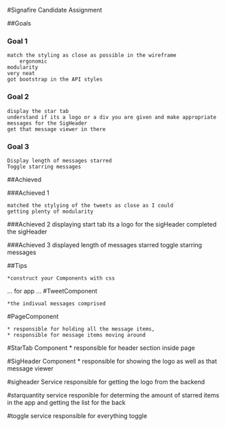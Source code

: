 #Signafire Candidate Assignment

##Goals

### Goal 1
    match the styling as close as possible in the wireframe
        ergonomic
    modularity
    very neat
    got bootstrap in the API styles
    
###  Goal 2
	display the star tab
	understand if its a logo or a div you are given and make appropriate messages for the SigHeader
	get that message viewer in there

### Goal 3
    Display length of messages starred
    Toggle starring messages

##Achieved

###Achieved 1
	
	matched the stylying of the tweets as close as I could
	getting plenty of modularity
 
###Achieved 2
	displaying start tab
	its a logo for the sigHeader
	completed the sigHeader

###Achieved 3
	displayed length of messages starred
	toggle starring messages

	



##Tips

    *construct your Components with css

...
for app
...
#TweetComponent
    
    *the indivual messages comprised

#PageComponent
    
    * responsible for holding all the message items,
    * responsible for message items moving around

#StarTab Component
	* responsible for header section inside page

#SigHeader Component
	* responsible for showing the logo as well as that message viewer
	

#sigheader Service
	responsible for getting the logo from the backend
	
#starquantity service
    responible for determing the amount of starred items in the app and getting the list for the back

#toggle service
	responsible for everything toggle
